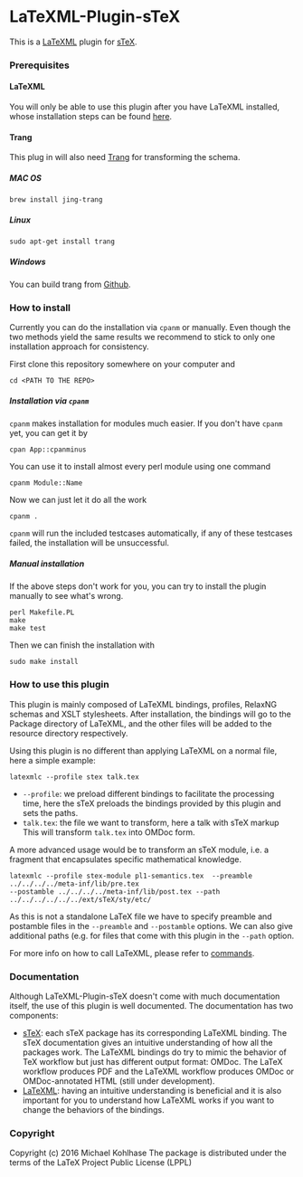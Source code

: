 # LaTeXML-Plugin-sTeX

This is a [LaTeXML](http://dlmf.nist.gov/LaTeXML/) plugin for
[sTeX](http://github.com/KWARC/sTeX).

### Prerequisites
#### LaTeXML
 You will only be able to use this plugin after you
have LaTeXML installed, whose installation steps can be found
[here](http://dlmf.nist.gov/LaTeXML/get.html).

#### Trang
This plug in will also need
[Trang](http://www.thaiopensource.com/relaxng/trang.html) for
transforming the schema. 
##### MAC OS 
```
brew install jing-trang
```
##### Linux
```
sudo apt-get install trang
```
##### Windows 
You can build trang from [Github](https://github.com/relaxng/jing-trang).

### How to install 
Currently you can do the installation via `cpanm` or manually. Even though the two methods
yield the same results we recommend to stick to only one installation approach for consistency.

First clone this repository somewhere on your computer and 
```shell
cd <PATH TO THE REPO>
```

##### Installation via `cpanm`
`cpanm` makes installation for modules much easier.
If you don't have `cpanm` yet, you can get it by 
```shell
cpan App::cpanminus
```
You can use it to install almost every perl module using one command
```shell
cpanm Module::Name
```
Now we can just let it do all the work 
```shell
cpanm .
```
`cpanm` will run the included testcases automatically, if any of these testcases failed,
the installation will be unsuccessful.

##### Manual installation
If the above steps don't work for you, you can try to install the plugin manually to see 
what's wrong.
```shell
perl Makefile.PL 
make	
make test 
```
Then we can finish the installation with 
```shell
sudo make install
```

### How to use this plugin 
This plugin is mainly composed of LaTeXML bindings, profiles, RelaxNG schemas and XSLT 
stylesheets. After installation, the bindings will go to the Package directory of LaTeXML, and the 
other files will be added to the resource directory respectively.

Using this plugin is no different than applying LaTeXML on a normal file, here a simple
example:
```shell
latexmlc --profile stex talk.tex 
```
* ```--profile```: we preload different bindings to facilitate the processing time, here the
  sTeX preloads the bindings provided by this plugin and sets the paths. 
* ```talk.tex```: the file we want to transform, here a talk with sTeX markup
This will transform ```talk.tex``` into OMDoc form. 

A more advanced usage would be to transform an sTeX module, i.e. a fragment that
encapsulates specific mathematical knowledge. 

```shell
latexmlc --profile stex-module pl1-semantics.tex  --preamble ../../../../meta-inf/lib/pre.tex 
--postamble ../../../../meta-inf/lib/post.tex --path ../../../../../../ext/sTeX/sty/etc/
```
As this is not a standalone LaTeX file we
have to specify preamble and postamble files in the ```--preamble``` and ```--postamble```
options. We can also give additional paths (e.g. for files that come with this plugin in
the ```--path``` option.

For more info on how to call LaTeXML, please refer to
[commands](http://dlmf.nist.gov/LaTeXML/manual/commands/).

### Documentation
Although LaTeXML-Plugin-sTeX doesn't come with much documentation itself, the use of 
this plugin is well documented. The documentation has two components:
* [sTeX](https://github.com/KWARC/sTeX): each sTeX package has its corresponding LaTeXML
  binding. The sTeX documentation gives an intuitive understanding of how all the packages
  work. The LaTeXML bindings do try to mimic the behavior of TeX workflow but just has
  different output format: OMDoc. The LaTeX workflow produces PDF and the LaTeXML workflow
  produces OMDoc or OMDoc-annotated HTML (still under development).
* [LaTeXML](http://dlmf.nist.gov/LaTeXML/docs.html): having an intuitive understanding is
  beneficial and it is also important for you to understand how LaTeXML works if you want
  to change the behaviors of the bindings.

### Copyright
Copyright (c) 2016 Michael Kohlhase
The package is distributed under the terms of the LaTeX Project Public License (LPPL)


<!--  LocalWords:  stex
 -->
